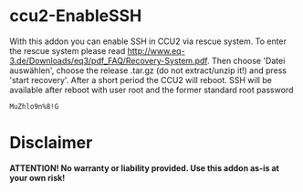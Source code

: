 # ccu2-EnableSSH
With this addon you can enable SSH in CCU2 via rescue system. To enter the rescue system please read http://www.eq-3.de/Downloads/eq3/pdf_FAQ/Recovery-System.pdf. Then choose 'Datei auswählen', choose the release .tar.gz (do not extract/unzip it!) and press 'start recovery'. After a short period the CCU2 will reboot. SSH will be available after reboot with user root and the former standard root password 
```
MuZhlo9n%8!G
```

Disclaimer
======
**ATTENTION! No warranty or liability provided. Use this addon as-is at your own risk!**
